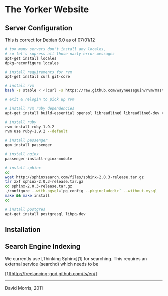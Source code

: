 The Yorker Website
==================

Server Configuration
--------------------

This is correct for Debian 6.0 as of 07/01/12

```bash
# too many servers don't install any locales,
# so let's supress all those nasty error messages
apt-get install locales
dpkg-reconfigure locales

# install requirements for rvm
apt-get install curl git-core

# install rvm
bash -s stable < <(curl -s https://raw.github.com/wayneeseguin/rvm/master/binscripts/rvm-installer )

# exit & relogin to pick up rvm

# install rvm ruby dependencies
apt-get install build-essential openssl libreadline6 libreadline6-dev curl git-core zlib1g zlib1g-dev libssl-dev libyaml-dev libsqlite3-0 libsqlite3-dev sqlite3 libxml2-dev libxslt-dev autoconf libc6-dev ncurses-dev automake libtool bison subversion

# install ruby
rvm install ruby-1.9.2
rvm use ruby-1.9.2 --default

# install passenger
gem install passenger

# install nginx
passenger-install-nginx-module

# install sphinx
cd
wget http://sphinxsearch.com/files/sphinx-2.0.3-release.tar.gz
tar zxf sphinx-2.0.3-release.tar.gz
cd sphinx-2.0.3-release.tar.gz
./configure --with-pgsql=`pg_config --pkgincludedir` --without-mysql
make && make install
cd

# install postgres
apt-get install postgresql libpq-dev

```

Installation
------------



Search Engine Indexing
----------------------

We currently use [Thinking Sphinx][1] for searching. This requires an
external service (searchd) which needs to be

[1][http://freelancing-god.github.com/ts/en/]

---

David Morris, 2011

